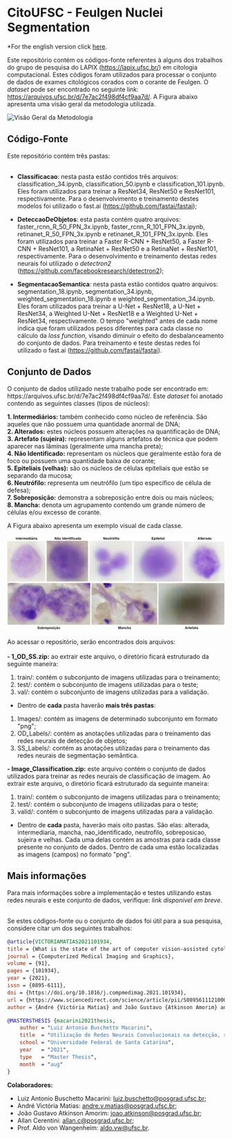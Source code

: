 # CitoUFSC - Feulgen Nuclei Segmentation

*For the english version click <a href="https://codigos.ufsc.br/lapix/feulgen-segmentation/-/blob/master/README_EN.md">here<a>.

Este repositório contém os códigos-fonte referentes à alguns dos trabalhos do grupo de pesquisa do LAPIX (https://lapix.ufsc.br/) em citologia computacional. Estes códigos foram utilizados para processar o conjunto de dados de exames citológicos corados com o corante de Feulgen. O <i>dataset</i> pode ser encontrado no seguinte link: https://arquivos.ufsc.br/d/7e7ac2f498df4cf9aa7d/. A Figura abaixo apresenta uma visão geral da metodologia utilizada.

<img src="figs/abs_image_ptbr.png" alt="Visão Geral da Metodologia">

<h2>Código-Fonte</h2>
Este repositório contém três pastas:<br><br>

- <b>Classificacao</b>: nesta pasta estão contidos três arquivos: classification_34.ipynb, classification_50.ipynb e classification_101.ipynb. Eles foram utilizados para treinar a ResNet34, ResNet50 e ResNet101, respectivamente. Para o desenvolvimento e treinamento destes modelos foi utilizado o fast.ai (https://github.com/fastai/fastai);

- <b>DeteccaoDeObjetos</b>: esta pasta contém quatro arquivos: faster_rcnn_R_50_FPN_3x.ipynb, faster_rcnn_R_101_FPN_3x.ipynb, retinanet_R_50_FPN_3x.ipynb e retinanet_R_101_FPN_3x.ipynb. Eles foram utilizados para treinar a Faster R-CNN + ResNet50, a Faster R-CNN + ResNet101, a RetinaNet + ResNet50 e a RetinaNet + ResNet101, respectivamente. Para o desenvolvimento e treinamento destas redes neurais foi utilizado o <i>detectron2</i> (https://github.com/facebookresearch/detectron2);

- <b>SegmentacaoSemantica</b>: nesta pasta estão contidos quatro arquivos: segmentation_18.ipynb, segmentation_34.ipynb, weighted_segmentation_18.ipynb e weighted_segmentation_34.ipynb. Eles foram utilizados para treinar a U-Net + ResNet18, a U-Net + ResNet34, a Weighted U-Net + ResNet18 e a Weighted U-Net + ResNet34, respectivamente. O tempo "weighted" antes de cada nome indica que foram utilizados pesos diferentes para cada classe no cálculo da <i>loss function</i>, visando diminuir o efeito do desbalanceamento do conjunto de dados. Para treinamento e teste destas redes foi utilizado o fast.ai (https://github.com/fastai/fastai).

<h2>Conjunto de Dados</h2>
O conjunto de dados utilizado neste trabalho pode ser encontrado em: https://arquivos.ufsc.br/d/7e7ac2f498df4cf9aa7d/. Este <i>dataset</i> foi anotado contendo as seguintes classes (tipos de núcleos):

<b>1. Intermediários:</b> também conhecido como núcleo de referência. São aqueles que não possuem uma quantidade anormal de DNA;<br> 
<b>2. Alterados:</b> estes núcleos possuem alterações na quantificação de DNA;<br>
<b>3. Artefato (sujeira):</b> representam alguns artefatos de técnica que podem aparecer nas lâminas (geralmente uma mancha preta);<br> 
<b>4. Não Identificado:</b> representam os núcleos que geralmente estão fora de foco ou possuem uma quantidade baixa de corante;<br> 
<b>5. Epiteliais (velhas):</b> são os núcleos de células epiteliais que estão se separando da mucosa;<br> 
<b>6. Neutrófilo:</b> representa um neutrófilo (um tipo específico de célula de defesa);<br> 
<b>7. Sobreposição:</b> demonstra a sobreposição entre dois ou mais núcleos;<br> 
<b>8. Mancha:</b> denota um agrupamento contendo um grande número de células e/ou excesso de corante.<br> 

A Figura abaixo apresenta um exemplo visual de cada classe.

<img src="figs/samples.png" alt="Dataset - Samples">

Ao acessar o repositório, serão encontrados dois arquivos:<br><br>
<b>- 1_OD_SS.zip:</b> ao extrair este arquivo, o diretório ficará estruturado da seguinte maneira: 
1. train/: contém o subconjunto de imagens utilizadas para o treinamento;
2. test/: contém o subconjunto de imagens utilizadas para o teste;
3. val/: contém o subconjunto de imagens utilizadas para a validação.

- Dentro de <b>cada</b> pasta haverão <b>mais três pastas</b>:
1. Images/: contém as imagens de determinado subconjunto em formato "png";
2. OD_Labels/: contém as anotações utilizadas para o treinamento das redes neurais de detecção de objetos;
3. SS_Labels/: contém as anotações utilizadas para o treinamento das redes neurais de segmentação semântica.

<b>- Image_Classification.zip:</b> este arquivo contém o conjunto de dados utilizados para treinar as redes neurais de classificação de imagem. Ao extrair este arquivo, o diretório ficará estruturado da seguinte maneira: 
1. train/: contém o subconjunto de imagens utilizadas para o treinamento;
2. test/: contém o subconjunto de imagens utilizadas para o teste;
3. valid/: contém o subconjunto de imagens utilizadas para a validação.

- Dentro de <b>cada</b> pasta, haverão mais oito pastas. São elas: alterada, intermediaria, mancha, nao_identificado, neutrofilo, sobreposicao, sujeira e velhas. Cada uma delas contém as amostras para cada classe presente no conjunto de dados. Dentro de cada uma estão localizadas as imagens (campos) no formato "png".

<h2>Mais informações</h2>
Para mais informações sobre a implementação e testes utilizando estas redes neurais e este conjunto de dados, verifique: <i>link disponível em breve</i>.<br><br>

Se estes códigos-fonte ou o conjunto de dados foi útil para a sua pesquisa, considere citar um dos seguintes trabalhos:
```BibTeX
@article{VICTORIAMATIAS2021101934,
title = {What is the state of the art of computer vision-assisted cytology? A Systematic Literature Review},
journal = {Computerized Medical Imaging and Graphics},
volume = {91},
pages = {101934},
year = {2021},
issn = {0895-6111},
doi = {https://doi.org/10.1016/j.compmedimag.2021.101934},
url = {https://www.sciencedirect.com/science/article/pii/S0895611121000835},
author = {André {Victória Matias} and João Gustavo {Atkinson Amorim} and Luiz Antonio {Buschetto Macarini} and Allan Cerentini and Alexandre Sherlley {Casimiro Onofre} and Fabiana Botelho {De Miranda Onofre} and Felipe Perozzo Daltoé and Marcelo Ricardo Stemmer and Aldo {von Wangenheim}}
```
```BibTeX
@MASTERSTHESIS {macarini2021thesis,
    author = "Luiz Antonio Buschetto Macarini",
    title  = "Utilização de Redes Neurais Convolucionais na detecção, segmentação e classificação de núcleos celulares para identificação de aneuploidia",
    school = "Universidade Federal de Santa Catarina",
    year   = "2021",
    type   = "Master Thesis",
    month  = "aug"
}
```

<b>Colaboradores:</b>
- Luiz Antonio Buschetto Macarini: luiz.buschetto@posgrad.ufsc.br;
- André Victória Matias: andre.v.matias@posgrad.ufsc.br;
- João Gustavo Atkinson Amorim: joao.atkinson@posgrad.ufsc.br;
- Allan Cerentini: allan.c@posgrad.ufsc.br;
- Prof. Aldo von Wangenheim: aldo.vw@ufsc.br. 
